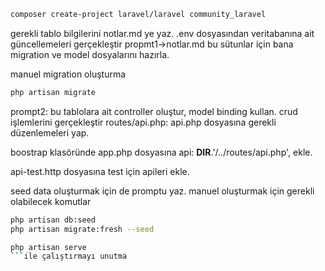 ```bash
composer create-project laravel/laravel community_laravel
```

gerekli tablo bilgilerini notlar.md ye yaz.
.env dosyasından veritabanına ait güncellemeleri gerçekleştir
propmt1->notlar.md bu sütunlar için bana migration ve model dosyalarını hazırla.

manuel migration oluşturma
```bash
php artisan migrate
```

prompt2:  bu tablolara ait controller oluştur, model binding kullan. crud işlemlerini gerçekleştir
routes/api.php: api.php dosyasına gerekli düzenlemeleri yap.

boostrap klasöründe app.php dosyasına      api: __DIR__.'/../routes/api.php', ekle.

api-test.http dosyasına test için apileri ekle.

seed data oluşturmak için de promptu yaz.
manuel oluşturmak için gerekli olabilecek komutlar

```bash
php artisan db:seed
php artisan migrate:fresh --seed
```
```bash
php artisan serve 
```ile çalıştırmayı unutma
